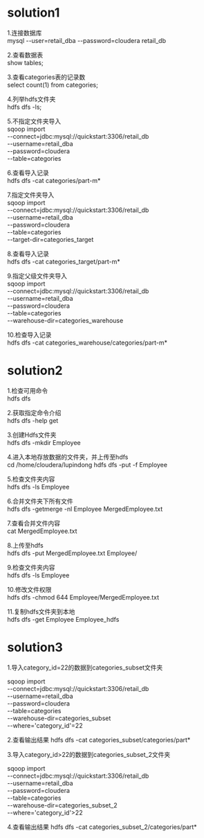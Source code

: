 # solution1 

1.连接数据库  
mysql --user=retail_dba --password=cloudera retail_db

2.查看数据表  
show tables;

3.查看categories表的记录数  
select count(1) from categories;

4.列举hdfs文件夹  
hdfs dfs -ls;

5.不指定文件夹导入  
sqoop import \
--connect=jdbc:mysql://quickstart:3306/retail_db \
--username=retail_dba \
--password=cloudera \
--table=categories

6.查看导入记录  
hdfs dfs -cat categories/part-m*

7.指定文件夹导入  
sqoop import \
--connect=jdbc:mysql://quickstart:3306/retail_db \
--username=retail_dba \
--password=cloudera \
--table=categories \
--target-dir=categories_target

8.查看导入记录  
hdfs dfs -cat categories_target/part-m*

9.指定父级文件夹导入  
sqoop import \
--connect=jdbc:mysql://quickstart:3306/retail_db \
--username=retail_dba \
--password=cloudera \
--table=categories \
--warehouse-dir=categories_warehouse

10.检查导入记录  
hdfs dfs -cat categories_warehouse/categories/part-m*

# solution2 

1.检查可用命令  
hdfs dfs

2.获取指定命令介绍  
hdfs dfs -help get

3.创建Hdfs文件夹  
hdfs dfs -mkdir Employee

4.进入本地存放数据的文件夹，并上传至hdfs  
cd /home/cloudera/lupindong
hdfs dfs -put -f Employee

5.检查文件夹内容  
hdfs dfs -ls Employee

6.合并文件夹下所有文件  
hdfs dfs -getmerge -nl Employee MergedEmployee.txt

7.查看合并文件内容  
cat MergedEmployee.txt

8.上传至hdfs  
hdfs dfs -put MergedEmployee.txt Employee/

9.检查文件夹内容  
hdfs dfs -ls Employee

10.修改文件权限  
hdfs dfs -chmod 644 Employee/MergedEmployee.txt

11.复制hdfs文件夹到本地  
hdfs dfs -get Employee Employee_hdfs



# solution3

1.导入category_id=22的数据到categories_subset文件夹

sqoop import \
--connect=jdbc:mysql://quickstart:3306/retail_db \
--username=retail_dba \
--password=cloudera \
--table=categories \
--warehouse-dir=categories_subset \
--where='category_id'=22

2.查看输出结果
hdfs dfs -cat categories_subset/categories/part*

3.导入category_id>22的数据到categories_subset_2文件夹

sqoop import \
--connect=jdbc:mysql://quickstart:3306/retail_db \
--username=retail_dba \
--password=cloudera \
--table=categories \
--warehouse-dir=categories_subset_2 \
--where='category_id'>22

4.查看输出结果
hdfs dfs -cat categories_subset_2/categories/part*

